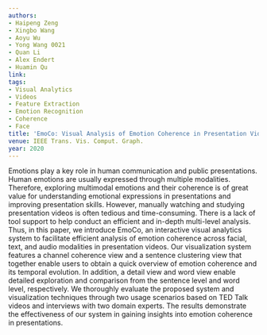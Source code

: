 ```yaml
---
authors:
- Haipeng Zeng
- Xingbo Wang
- Aoyu Wu
- Yong Wang 0021
- Quan Li
- Alex Endert
- Huamin Qu
link:
tags:
- Visual Analytics
- Videos
- Feature Extraction
- Emotion Recognition
- Coherence
- Face
title: 'EmoCo: Visual Analysis of Emotion Coherence in Presentation Videos.'
venue: IEEE Trans. Vis. Comput. Graph.
year: 2020
---
```

Emotions play a key role in human communication and public presentations. Human emotions are usually expressed through multiple modalities. Therefore, exploring multimodal emotions and their coherence is of great value for understanding emotional expressions in presentations and improving presentation skills. However, manually watching and studying presentation videos is often tedious and time-consuming. There is a lack of tool support to help conduct an efficient and in-depth multi-level analysis. Thus, in this paper, we introduce EmoCo, an interactive visual analytics system to facilitate efficient analysis of emotion coherence across facial, text, and audio modalities in presentation videos. Our visualization system features a channel coherence view and a sentence clustering view that together enable users to obtain a quick overview of emotion coherence and its temporal evolution. In addition, a detail view and word view enable detailed exploration and comparison from the sentence level and word level, respectively. We thoroughly evaluate the proposed system and visualization techniques through two usage scenarios based on TED Talk videos and interviews with two domain experts. The results demonstrate the effectiveness of our system in gaining insights into emotion coherence in presentations.